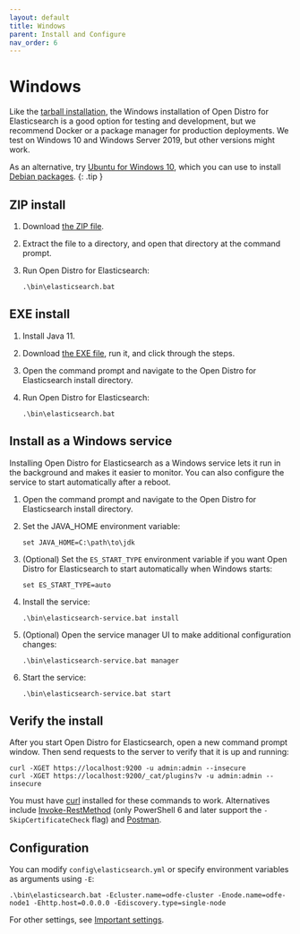 ```yaml
---
layout: default
title: Windows
parent: Install and Configure
nav_order: 6
---
```


# Windows

Like the [tarball installation](../tar/), the Windows installation of Open Distro for Elasticsearch is a good option for testing and development, but we recommend Docker or a package manager for production deployments. We test on Windows 10 and Windows Server 2019, but other versions might work.

As an alternative, try [Ubuntu for Windows 10](https://www.microsoft.com/en-us/p/ubuntu/9nblggh4msv6), which you can use to install [Debian packages](../deb/).
{: .tip }


## ZIP install

1. Download [the ZIP file](https://d3g5vo6xdbdb9a.cloudfront.net/downloads/odfe-windows/ode-windows-zip/odfe-1.9.0.zip).

1. Extract the file to a directory, and open that directory at the command prompt.

1. Run Open Distro for Elasticsearch:

   ```
   .\bin\elasticsearch.bat
   ```


## EXE install

1. Install Java 11.

1. Download [the EXE file](https://d3g5vo6xdbdb9a.cloudfront.net/downloads/odfe-windows/odfe-executables/Open_Distro_For_Elasticsearch_1.9.0.exe), run it, and click through the steps.

1. Open the command prompt and navigate to the Open Distro for Elasticsearch install directory.

1. Run Open Distro for Elasticsearch:

   ```
   .\bin\elasticsearch.bat
   ```


## Install as a Windows service

Installing Open Distro for Elasticsearch as a Windows service lets it run in the background and makes it easier to monitor. You can also configure the service to start automatically after a reboot.

1. Open the command prompt and navigate to the Open Distro for Elasticsearch install directory.

1. Set the JAVA_HOME environment variable:

   ```
   set JAVA_HOME=C:\path\to\jdk
   ```

1. (Optional) Set the `ES_START_TYPE` environment variable if you want Open Distro for Elasticsearch to start automatically when Windows starts:

   ```
   set ES_START_TYPE=auto
   ```

1. Install the service:

   ```
   .\bin\elasticsearch-service.bat install
   ```

1. (Optional) Open the service manager UI to make additional configuration changes:

   ```
   .\bin\elasticsearch-service.bat manager
   ```

1. Start the service:

   ```
   .\bin\elasticsearch-service.bat start
   ```


## Verify the install

After you start Open Distro for Elasticsearch, open a new command prompt window. Then send requests to the server to verify that it is up and running:

```
curl -XGET https://localhost:9200 -u admin:admin --insecure
curl -XGET https://localhost:9200/_cat/plugins?v -u admin:admin --insecure
```

You must have [curl](https://curl.haxx.se/windows/) installed for these commands to work. Alternatives include [Invoke-RestMethod](https://docs.microsoft.com/en-us/powershell/module/microsoft.powershell.utility/invoke-restmethod?view=powershell-6) (only PowerShell 6 and later support the `-SkipCertificateCheck` flag) and [Postman](https://www.getpostman.com/downloads/).


## Configuration

You can modify `config\elasticsearch.yml` or specify environment variables as arguments using `-E`:

```
.\bin\elasticsearch.bat -Ecluster.name=odfe-cluster -Enode.name=odfe-node1 -Ehttp.host=0.0.0.0 -Ediscovery.type=single-node
```

For other settings, see [Important settings](../docker/#important-settings).
